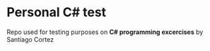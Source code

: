# Personal C# test
Repo used for testing purposes on **C# programming excercises** by Santiago Cortez
